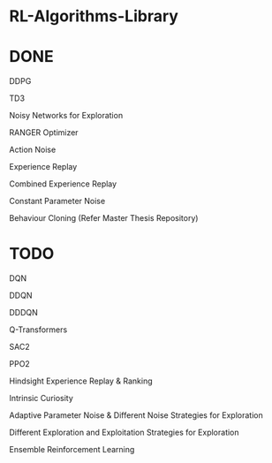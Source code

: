 # RL-Algorithms-Library

# DONE

DDPG

TD3

Noisy Networks for Exploration

RANGER Optimizer

Action Noise

Experience Replay

Combined Experience Replay

Constant Parameter Noise

Behaviour Cloning (Refer Master Thesis Repository)

# TODO

DQN

DDQN

DDDQN

Q-Transformers

SAC2

PPO2

Hindsight Experience Replay & Ranking

Intrinsic Curiosity

Adaptive Parameter Noise & Different Noise Strategies for Exploration

Different Exploration and Exploitation Strategies for Exploration

Ensemble Reinforcement Learning
